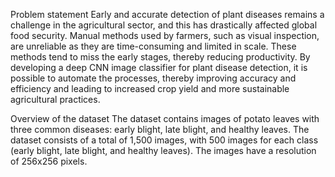 Problem statement
Early and accurate detection of plant diseases remains a challenge in the agricultural sector, and this has drastically affected global food security. Manual methods used by farmers, such as visual inspection, are unreliable as they are time-consuming and limited in scale. These methods tend to miss the early stages, thereby reducing productivity. By developing a deep CNN image classifier for plant disease detection, it is possible to automate the processes, thereby improving accuracy and efficiency and leading to increased crop yield and more sustainable agricultural practices.

Overview of the dataset
The dataset contains images of potato leaves with three common diseases: early blight, late blight, and healthy leaves. The dataset consists of a total of 1,500 images, with 500 images for each class (early blight, late blight, and healthy leaves). The images have a resolution of 256x256 pixels.

